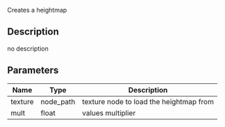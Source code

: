 Creates a heightmap



## Description
no description
## Parameters

<table>
<thead>
	<tr>
		<th>Name</th>
		<th>Type</th>
		<th>Description</th>
	</tr>
</thead>
<tr>
	<td>texture</td>
	<td><div class='bg-indigo-800 px-2 py-px text-white rounded-sm'>node_path</div></td>
	<td>texture node to load the heightmap from</td>
</tr>
<tr>
	<td>mult</td>
	<td><div class='bg-yellow-800 px-2 py-px text-white rounded-sm'>float</div></td>
	<td>values multiplier</td>
</tr>
</table>